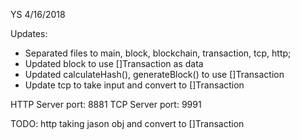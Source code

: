YS 4/16/2018

Updates: 
- Separated files to main, block, blockchain, transaction, tcp, http;
- Updated block to use []Transaction as data
- Updated calculateHash(), generateBlock() to use []Transaction
- Update tcp to take input and convert to []Transaction

HTTP Server port: 8881
TCP Server port: 9991

TODO: http taking jason obj and convert to []Transaction
